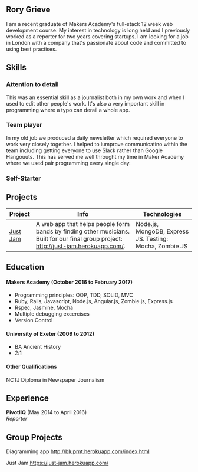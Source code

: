 ## Rory Grieve

I am a recent graduate of Makers Academy's full-stack 12 week web development course. My interest in technology is long held and I previously worked as a reporter for two years covering startups. I am looking for a job in London with a company that's passionate about code and committed to using best practises. 

## Skills

### Attention to detail

This was an essential skill as a journalist both in my own work and when I used to edit other people's work. It's also a very important skill in programming where a typo can derail a whole app.

### Team player 
In my old job we produced a daily newsletter which required everyone to work very closely together. I helped to iumprove communicatino within the team including getting everyone to use Slack rather than Google Hangouuts. This has served me well throught my time in Maker Academy where we used pair programming every single day. 

### Self-Starter

## Projects

| Project  | Info   | Technologies  |
| -------- |--------| ------------- |
|[Just Jam](https://github.com/Gweaton/just-jam)| A web app that helps people form bands by finding other musicians. Built for our final group project: http://just-jam.herokuapp.com/.| Node.js, MongoDB, Express JS. Testing: Mocha, Zombie JS|


## Education

#### Makers Academy (October 2016 to February 2017)

- Programming principles: OOP, TDD, SOLID, MVC
- Ruby, Rails, Javascript, Node.js, Angular.js, Zombie.js, Express.js
- Rspec, Jasmine, Mocha
- Multiple debugging excercises
- Version Control

#### University of Exeter (2009 to 2012)

- BA Ancient History
- 2:1

#### Other Qualifications

NCTJ Diploma in Newspaper Journalism

## Experience

**PivotlIQ** (May 2014 to April 2016)    
*Reporter*  

## Group Projects

Diagramming app
http://bluprnt.herokuapp.com/index.html

Just Jam
https://just-jam.herokuapp.com/


